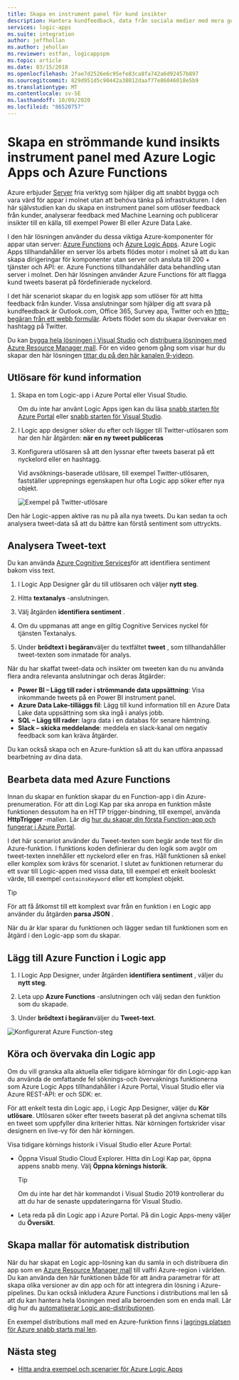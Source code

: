 ```yaml
---
title: Skapa en instrument panel för kund insikter
description: Hantera kundfeedback, data från sociala medier med mera genom att skapa en kund instrument panel med Azure Logic Apps och Azure Functions
services: logic-apps
ms.suite: integration
author: jeffhollan
ms.author: jehollan
ms.reviewer: estfan, logicappspm
ms.topic: article
ms.date: 03/15/2018
ms.openlocfilehash: 2fae7d2526e6c95efe83ca8fa742a6d92457b897
ms.sourcegitcommit: 829d951d5c90442a38012daaf77e86046018e5b9
ms.translationtype: MT
ms.contentlocale: sv-SE
ms.lasthandoff: 10/09/2020
ms.locfileid: "86520757"
---
```

# <a name="create-a-streaming-customer-insights-dashboard-with-azure-logic-apps-and-azure-functions"></a>Skapa en strömmande kund insikts instrument panel med Azure Logic Apps och Azure Functions

Azure erbjuder [Server](https://azure.microsoft.com/solutions/serverless/) fria verktyg som hjälper dig att snabbt bygga och vara värd för appar i molnet utan att behöva tänka på infrastrukturen. I den här självstudien kan du skapa en instrument panel som utlöser feedback från kunder, analyserar feedback med Machine Learning och publicerar insikter till en källa, till exempel Power BI eller Azure Data Lake.

I den här lösningen använder du dessa viktiga Azure-komponenter för appar utan server: [Azure Functions](https://azure.microsoft.com/services/functions/) och [Azure Logic Apps](https://azure.microsoft.com/services/logic-apps/).
Azure Logic Apps tillhandahåller en server lös arbets flödes motor i molnet så att du kan skapa dirigeringar för komponenter utan server och ansluta till 200 + tjänster och API: er. Azure Functions tillhandahåller data behandling utan server i molnet. Den här lösningen använder Azure Functions för att flagga kund tweets baserat på fördefinierade nyckelord.

I det här scenariot skapar du en logisk app som utlöser för att hitta feedback från kunder. Vissa anslutningar som hjälper dig att svara på kundfeedback är Outlook.com, Office 365, Survey apa, Twitter och en [http-begäran från ett webb formulär](/archive/blogs/logicapps/calling-a-logic-app-from-an-html-form). Arbets flödet som du skapar övervakar en hashtagg på Twitter.

Du kan [bygga hela lösningen i Visual Studio](../logic-apps/quickstart-create-logic-apps-with-visual-studio.md) och [distribuera lösningen med Azure Resource Manager mall](../logic-apps/logic-apps-deploy-azure-resource-manager-templates.md). För en video genom gång som visar hur du skapar den här lösningen [tittar du på den här kanalen 9-videon](https://aka.ms/logicappsdemo). 

## <a name="trigger-on-customer-data"></a>Utlösare för kund information

1. Skapa en tom Logic-app i Azure Portal eller Visual Studio. 

   Om du inte har använt Logic Apps igen kan du läsa [snabb starten för Azure Portal](../logic-apps/quickstart-create-first-logic-app-workflow.md) eller [snabb starten för Visual Studio](../logic-apps/quickstart-create-logic-apps-with-visual-studio.md).

2. I Logic app designer söker du efter och lägger till Twitter-utlösaren som har den här åtgärden: **när en ny tweet publiceras**

3. Konfigurera utlösaren så att den lyssnar efter tweets baserat på ett nyckelord eller en hashtagg.

   Vid avsöknings-baserade utlösare, till exempel Twitter-utlösaren, fastställer upprepnings egenskapen hur ofta Logic app söker efter nya objekt.

   ![Exempel på Twitter-utlösare][1]

Den här Logic-appen aktive ras nu på alla nya tweets. Du kan sedan ta och analysera tweet-data så att du bättre kan förstå sentiment som uttryckts. 

## <a name="analyze-tweet-text"></a>Analysera Tweet-text

Du kan använda [Azure Cognitive Services](https://azure.microsoft.com/services/cognitive-services/)för att identifiera sentiment bakom viss text.

1. I Logic App Designer går du till utlösaren och väljer **nytt steg**.

2. Hitta **textanalys** -anslutningen.

3. Välj åtgärden **identifiera sentiment** .

4. Om du uppmanas att ange en giltig Cognitive Services nyckel för tjänsten Textanalys.

5. Under **brödtext i begäran**väljer du textfältet **tweet** , som tillhandahåller tweet-texten som inmatade för analys.

När du har skaffat tweet-data och insikter om tweeten kan du nu använda flera andra relevanta anslutningar och deras åtgärder:

* **Power BI – Lägg till rader i strömmande data uppsättning**: Visa inkommande tweets på en Power BI instrument panel.
* **Azure Data Lake-tilläggs fil**: Lägg till kund information till en Azure Data Lake data uppsättning som ska ingå i analys jobb.
* **SQL – Lägg till rader**: lagra data i en databas för senare hämtning.
* **Slack – skicka meddelande**: meddela en slack-kanal om negativ feedback som kan kräva åtgärder.

Du kan också skapa och en Azure-funktion så att du kan utföra anpassad bearbetning av dina data. 

## <a name="process-data-with-azure-functions"></a>Bearbeta data med Azure Functions

Innan du skapar en funktion skapar du en Function-app i din Azure-prenumeration. För att din Logi Kap par ska anropa en funktion måste funktionen dessutom ha en HTTP trigger-bindning, till exempel, använda **HttpTrigger** -mallen. Lär dig [hur du skapar din första Function-app och fungerar i Azure Portal](../azure-functions/functions-create-first-azure-function.md).

I det här scenariot använder du Tweet-texten som begär ande text för din Azure-funktion. I funktions koden definierar du den logik som avgör om tweet-texten innehåller ett nyckelord eller en fras. Håll funktionen så enkel eller komplex som krävs för scenariot.
I slutet av funktionen returnerar du ett svar till Logic-appen med vissa data, till exempel ett enkelt booleskt värde, till exempel `containsKeyword` eller ett komplext objekt.

> [!TIP]
> För att få åtkomst till ett komplext svar från en funktion i en Logic app använder du åtgärden **parsa JSON** .

När du är klar sparar du funktionen och lägger sedan till funktionen som en åtgärd i den Logic-app som du skapar.

## <a name="add-azure-function-to-logic-app"></a>Lägg till Azure Function i Logic app

1. I Logic App Designer, under åtgärden **identifiera sentiment** , väljer du **nytt steg**.

2. Leta upp **Azure Functions** -anslutningen och välj sedan den funktion som du skapade.

3. Under **brödtext i begäran**väljer du **Tweet-text**.

![Konfigurerat Azure Function-steg][2]

## <a name="run-and-monitor-your-logic-app"></a>Köra och övervaka din Logic app

Om du vill granska alla aktuella eller tidigare körningar för din Logic-app kan du använda de omfattande fel söknings-och övervaknings funktionerna som Azure Logic Apps tillhandahåller i Azure Portal, Visual Studio eller via Azure REST-API: er och SDK: er.

För att enkelt testa din Logic app, i Logic App Designer, väljer du **Kör utlösare**. Utlösaren söker efter tweets baserat på det angivna schemat tills en tweet som uppfyller dina kriterier hittas. När körningen fortskrider visar designern en live-vy för den här körningen.

Visa tidigare körnings historik i Visual Studio eller Azure Portal: 

* Öppna Visual Studio Cloud Explorer. Hitta din Logi Kap par, öppna appens snabb meny. Välj **Öppna körnings historik**.

  > [!TIP]
  > Om du inte har det här kommandot i Visual Studio 2019 kontrollerar du att du har de senaste uppdateringarna för Visual Studio.

* Leta reda på din Logic app i Azure Portal. På din Logic Apps-meny väljer du **Översikt**. 

## <a name="create-automated-deployment-templates"></a>Skapa mallar för automatisk distribution

När du har skapat en Logic app-lösning kan du samla in och distribuera din app som en [Azure Resource Manager mall](../azure-resource-manager/templates/overview.md) till valfri Azure-region i världen. Du kan använda den här funktionen både för att ändra parametrar för att skapa olika versioner av din app och för att integrera din lösning i Azure-pipelines. Du kan också inkludera Azure Functions i distributions mal len så att du kan hantera hela lösningen med alla beroenden som en enda mall. Lär dig hur du [automatiserar Logic app-distributionen](logic-apps-azure-resource-manager-templates-overview.md).

En exempel distributions mall med en Azure-funktion finns i [lagrings platsen för Azure snabb starts mal len](https://github.com/Azure/azure-quickstart-templates/tree/master/101-function-app-create-dynamic).

## <a name="next-steps"></a>Nästa steg

* [Hitta andra exempel och scenarier för Azure Logic Apps](logic-apps-examples-and-scenarios.md)

<!-- Image References -->
[1]: ./media/logic-apps-scenario-social-serverless/twitter.png
[2]: ./media/logic-apps-scenario-social-serverless/function.png
